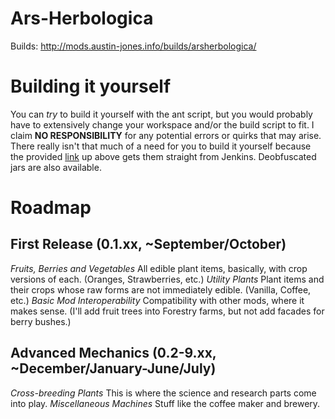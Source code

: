 Ars-Herbologica
===============

Builds: http://mods.austin-jones.info/builds/arsherbologica/

Building it yourself
============

You can *try* to build it yourself with the ant script, but you would probably have to extensively change your workspace and/or the build script to fit. I claim **NO RESPONSIBILITY** for any potential errors or quirks that may arise. There really isn't that much of a need for you to build it yourself because the provided [link](http://mods.austin-jones.info/builds/arsherbologica/) up above gets them straight from Jenkins. Deobfuscated jars are also available.

Roadmap
============

## First Release (0.1.xx, ~September/October)

*Fruits, Berries and Vegetables* All edible plant items, basically, with crop versions of each. (Oranges, Strawberries, etc.)
*Utility Plants* Plant items and their crops whose raw forms are not immediately edible. (Vanilla, Coffee, etc.)
*Basic Mod Interoperability* Compatibility with other mods, where it makes sense. (I'll add fruit trees into Forestry farms, but not add facades for berry bushes.)

## Advanced Mechanics (0.2-9.xx, ~December/January-June/July)

*Cross-breeding Plants* This is where the science and research parts come into play.
*Miscellaneous Machines* Stuff like the coffee maker and brewery.
